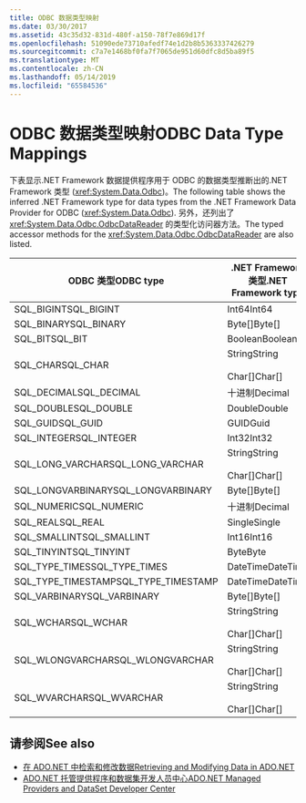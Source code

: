 ```yaml
---
title: ODBC 数据类型映射
ms.date: 03/30/2017
ms.assetid: 43c35d32-831d-480f-a150-78f7e869d17f
ms.openlocfilehash: 51090ede73710afedf74e1d2b8b5363337426279
ms.sourcegitcommit: c7a7e1468bf0fa7f7065de951d60dfc8d5ba89f5
ms.translationtype: MT
ms.contentlocale: zh-CN
ms.lasthandoff: 05/14/2019
ms.locfileid: "65584536"
---
```

# <a name="odbc-data-type-mappings"></a><span data-ttu-id="a6663-102">ODBC 数据类型映射</span><span class="sxs-lookup"><span data-stu-id="a6663-102">ODBC Data Type Mappings</span></span>
<span data-ttu-id="a6663-103">下表显示.NET Framework 数据提供程序用于 ODBC 的数据类型推断出的.NET Framework 类型 (<xref:System.Data.Odbc>)。</span><span class="sxs-lookup"><span data-stu-id="a6663-103">The following table shows the inferred .NET Framework type for data types from the .NET Framework Data Provider for ODBC (<xref:System.Data.Odbc>).</span></span> <span data-ttu-id="a6663-104">另外，还列出了 <xref:System.Data.Odbc.OdbcDataReader> 的类型化访问器方法。</span><span class="sxs-lookup"><span data-stu-id="a6663-104">The typed accessor methods for the <xref:System.Data.Odbc.OdbcDataReader> are also listed.</span></span>  
  
|<span data-ttu-id="a6663-105">ODBC 类型</span><span class="sxs-lookup"><span data-stu-id="a6663-105">ODBC type</span></span>|<span data-ttu-id="a6663-106">.NET Framework 类型</span><span class="sxs-lookup"><span data-stu-id="a6663-106">.NET Framework type</span></span>|<span data-ttu-id="a6663-107">.NET framework 类型化访问器</span><span class="sxs-lookup"><span data-stu-id="a6663-107">.NET Framework typed accessor</span></span>|  
|---------------|----------------------------------------------------------------------|--------------------------------------------------------------------------------|  
|<span data-ttu-id="a6663-108">SQL_BIGINT</span><span class="sxs-lookup"><span data-stu-id="a6663-108">SQL_BIGINT</span></span>|<span data-ttu-id="a6663-109">Int64</span><span class="sxs-lookup"><span data-stu-id="a6663-109">Int64</span></span>|<span data-ttu-id="a6663-110">GetInt64()</span><span class="sxs-lookup"><span data-stu-id="a6663-110">GetInt64()</span></span>|  
|<span data-ttu-id="a6663-111">SQL_BINARY</span><span class="sxs-lookup"><span data-stu-id="a6663-111">SQL_BINARY</span></span>|<span data-ttu-id="a6663-112">Byte[]</span><span class="sxs-lookup"><span data-stu-id="a6663-112">Byte[]</span></span>|<span data-ttu-id="a6663-113">GetBytes()</span><span class="sxs-lookup"><span data-stu-id="a6663-113">GetBytes()</span></span>|  
|<span data-ttu-id="a6663-114">SQL_BIT</span><span class="sxs-lookup"><span data-stu-id="a6663-114">SQL_BIT</span></span>|<span data-ttu-id="a6663-115">Boolean</span><span class="sxs-lookup"><span data-stu-id="a6663-115">Boolean</span></span>|<span data-ttu-id="a6663-116">GetBoolean()</span><span class="sxs-lookup"><span data-stu-id="a6663-116">GetBoolean()</span></span>|  
|<span data-ttu-id="a6663-117">SQL_CHAR</span><span class="sxs-lookup"><span data-stu-id="a6663-117">SQL_CHAR</span></span>|<span data-ttu-id="a6663-118">String</span><span class="sxs-lookup"><span data-stu-id="a6663-118">String</span></span><br /><br /> <span data-ttu-id="a6663-119">Char[]</span><span class="sxs-lookup"><span data-stu-id="a6663-119">Char[]</span></span>|<span data-ttu-id="a6663-120">GetString()</span><span class="sxs-lookup"><span data-stu-id="a6663-120">GetString()</span></span><br /><br /> <span data-ttu-id="a6663-121">GetChars()</span><span class="sxs-lookup"><span data-stu-id="a6663-121">GetChars()</span></span>|  
|<span data-ttu-id="a6663-122">SQL_DECIMAL</span><span class="sxs-lookup"><span data-stu-id="a6663-122">SQL_DECIMAL</span></span>|<span data-ttu-id="a6663-123">十进制</span><span class="sxs-lookup"><span data-stu-id="a6663-123">Decimal</span></span>|<span data-ttu-id="a6663-124">GetDecimal()</span><span class="sxs-lookup"><span data-stu-id="a6663-124">GetDecimal()</span></span>|  
|<span data-ttu-id="a6663-125">SQL_DOUBLE</span><span class="sxs-lookup"><span data-stu-id="a6663-125">SQL_DOUBLE</span></span>|<span data-ttu-id="a6663-126">Double</span><span class="sxs-lookup"><span data-stu-id="a6663-126">Double</span></span>|<span data-ttu-id="a6663-127">GetDouble()</span><span class="sxs-lookup"><span data-stu-id="a6663-127">GetDouble()</span></span>|  
|<span data-ttu-id="a6663-128">SQL_GUID</span><span class="sxs-lookup"><span data-stu-id="a6663-128">SQL_GUID</span></span>|<span data-ttu-id="a6663-129">GUID</span><span class="sxs-lookup"><span data-stu-id="a6663-129">Guid</span></span>|<span data-ttu-id="a6663-130">GetGuid()</span><span class="sxs-lookup"><span data-stu-id="a6663-130">GetGuid()</span></span>|  
|<span data-ttu-id="a6663-131">SQL_INTEGER</span><span class="sxs-lookup"><span data-stu-id="a6663-131">SQL_INTEGER</span></span>|<span data-ttu-id="a6663-132">Int32</span><span class="sxs-lookup"><span data-stu-id="a6663-132">Int32</span></span>|<span data-ttu-id="a6663-133">GetInt32()</span><span class="sxs-lookup"><span data-stu-id="a6663-133">GetInt32()</span></span>|  
|<span data-ttu-id="a6663-134">SQL_LONG_VARCHAR</span><span class="sxs-lookup"><span data-stu-id="a6663-134">SQL_LONG_VARCHAR</span></span>|<span data-ttu-id="a6663-135">String</span><span class="sxs-lookup"><span data-stu-id="a6663-135">String</span></span><br /><br /> <span data-ttu-id="a6663-136">Char[]</span><span class="sxs-lookup"><span data-stu-id="a6663-136">Char[]</span></span>|<span data-ttu-id="a6663-137">GetString()</span><span class="sxs-lookup"><span data-stu-id="a6663-137">GetString()</span></span><br /><br /> <span data-ttu-id="a6663-138">GetChars()</span><span class="sxs-lookup"><span data-stu-id="a6663-138">GetChars()</span></span>|  
|<span data-ttu-id="a6663-139">SQL_LONGVARBINARY</span><span class="sxs-lookup"><span data-stu-id="a6663-139">SQL_LONGVARBINARY</span></span>|<span data-ttu-id="a6663-140">Byte[]</span><span class="sxs-lookup"><span data-stu-id="a6663-140">Byte[]</span></span>|<span data-ttu-id="a6663-141">GetBytes()</span><span class="sxs-lookup"><span data-stu-id="a6663-141">GetBytes()</span></span>|  
|<span data-ttu-id="a6663-142">SQL_NUMERIC</span><span class="sxs-lookup"><span data-stu-id="a6663-142">SQL_NUMERIC</span></span>|<span data-ttu-id="a6663-143">十进制</span><span class="sxs-lookup"><span data-stu-id="a6663-143">Decimal</span></span>|<span data-ttu-id="a6663-144">GetDecimal()</span><span class="sxs-lookup"><span data-stu-id="a6663-144">GetDecimal()</span></span>|  
|<span data-ttu-id="a6663-145">SQL_REAL</span><span class="sxs-lookup"><span data-stu-id="a6663-145">SQL_REAL</span></span>|<span data-ttu-id="a6663-146">Single</span><span class="sxs-lookup"><span data-stu-id="a6663-146">Single</span></span>|<span data-ttu-id="a6663-147">GetFloat()</span><span class="sxs-lookup"><span data-stu-id="a6663-147">GetFloat()</span></span>|  
|<span data-ttu-id="a6663-148">SQL_SMALLINT</span><span class="sxs-lookup"><span data-stu-id="a6663-148">SQL_SMALLINT</span></span>|<span data-ttu-id="a6663-149">Int16</span><span class="sxs-lookup"><span data-stu-id="a6663-149">Int16</span></span>|<span data-ttu-id="a6663-150">GetInt16()</span><span class="sxs-lookup"><span data-stu-id="a6663-150">GetInt16()</span></span>|  
|<span data-ttu-id="a6663-151">SQL_TINYINT</span><span class="sxs-lookup"><span data-stu-id="a6663-151">SQL_TINYINT</span></span>|<span data-ttu-id="a6663-152">Byte</span><span class="sxs-lookup"><span data-stu-id="a6663-152">Byte</span></span>|<span data-ttu-id="a6663-153">GetByte()</span><span class="sxs-lookup"><span data-stu-id="a6663-153">GetByte()</span></span>|  
|<span data-ttu-id="a6663-154">SQL_TYPE_TIMES</span><span class="sxs-lookup"><span data-stu-id="a6663-154">SQL_TYPE_TIMES</span></span>|<span data-ttu-id="a6663-155">DateTime</span><span class="sxs-lookup"><span data-stu-id="a6663-155">DateTime</span></span>|<span data-ttu-id="a6663-156">GetDateTime()</span><span class="sxs-lookup"><span data-stu-id="a6663-156">GetDateTime()</span></span>|  
|<span data-ttu-id="a6663-157">SQL_TYPE_TIMESTAMP</span><span class="sxs-lookup"><span data-stu-id="a6663-157">SQL_TYPE_TIMESTAMP</span></span>|<span data-ttu-id="a6663-158">DateTime</span><span class="sxs-lookup"><span data-stu-id="a6663-158">DateTime</span></span>|<span data-ttu-id="a6663-159">GetDateTime()</span><span class="sxs-lookup"><span data-stu-id="a6663-159">GetDateTime()</span></span>|  
|<span data-ttu-id="a6663-160">SQL_VARBINARY</span><span class="sxs-lookup"><span data-stu-id="a6663-160">SQL_VARBINARY</span></span>|<span data-ttu-id="a6663-161">Byte[]</span><span class="sxs-lookup"><span data-stu-id="a6663-161">Byte[]</span></span>|<span data-ttu-id="a6663-162">GetBytes()</span><span class="sxs-lookup"><span data-stu-id="a6663-162">GetBytes()</span></span>|  
|<span data-ttu-id="a6663-163">SQL_WCHAR</span><span class="sxs-lookup"><span data-stu-id="a6663-163">SQL_WCHAR</span></span>|<span data-ttu-id="a6663-164">String</span><span class="sxs-lookup"><span data-stu-id="a6663-164">String</span></span><br /><br /> <span data-ttu-id="a6663-165">Char[]</span><span class="sxs-lookup"><span data-stu-id="a6663-165">Char[]</span></span>|<span data-ttu-id="a6663-166">GetString()</span><span class="sxs-lookup"><span data-stu-id="a6663-166">GetString()</span></span><br /><br /> <span data-ttu-id="a6663-167">GetChars()</span><span class="sxs-lookup"><span data-stu-id="a6663-167">GetChars()</span></span>|  
|<span data-ttu-id="a6663-168">SQL_WLONGVARCHAR</span><span class="sxs-lookup"><span data-stu-id="a6663-168">SQL_WLONGVARCHAR</span></span>|<span data-ttu-id="a6663-169">String</span><span class="sxs-lookup"><span data-stu-id="a6663-169">String</span></span><br /><br /> <span data-ttu-id="a6663-170">Char[]</span><span class="sxs-lookup"><span data-stu-id="a6663-170">Char[]</span></span>|<span data-ttu-id="a6663-171">GetString()</span><span class="sxs-lookup"><span data-stu-id="a6663-171">GetString()</span></span><br /><br /> <span data-ttu-id="a6663-172">GetChars()</span><span class="sxs-lookup"><span data-stu-id="a6663-172">GetChars()</span></span>|  
|<span data-ttu-id="a6663-173">SQL_WVARCHAR</span><span class="sxs-lookup"><span data-stu-id="a6663-173">SQL_WVARCHAR</span></span>|<span data-ttu-id="a6663-174">String</span><span class="sxs-lookup"><span data-stu-id="a6663-174">String</span></span><br /><br /> <span data-ttu-id="a6663-175">Char[]</span><span class="sxs-lookup"><span data-stu-id="a6663-175">Char[]</span></span>|<span data-ttu-id="a6663-176">GetString()</span><span class="sxs-lookup"><span data-stu-id="a6663-176">GetString()</span></span><br /><br /> <span data-ttu-id="a6663-177">GetChars()</span><span class="sxs-lookup"><span data-stu-id="a6663-177">GetChars()</span></span>|  
  
## <a name="see-also"></a><span data-ttu-id="a6663-178">请参阅</span><span class="sxs-lookup"><span data-stu-id="a6663-178">See also</span></span>

- [<span data-ttu-id="a6663-179">在 ADO.NET 中检索和修改数据</span><span class="sxs-lookup"><span data-stu-id="a6663-179">Retrieving and Modifying Data in ADO.NET</span></span>](../../../../docs/framework/data/adonet/retrieving-and-modifying-data.md)
- [<span data-ttu-id="a6663-180">ADO.NET 托管提供程序和数据集开发人员中心</span><span class="sxs-lookup"><span data-stu-id="a6663-180">ADO.NET Managed Providers and DataSet Developer Center</span></span>](https://go.microsoft.com/fwlink/?LinkId=217917)
